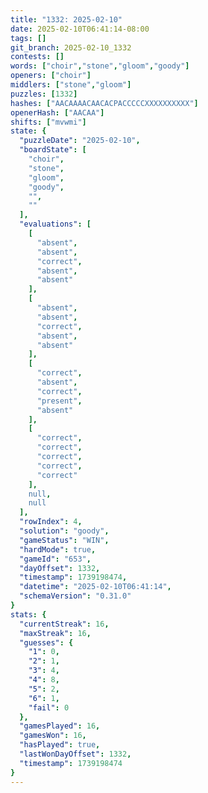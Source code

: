 ```yaml
---
title: "1332: 2025-02-10"
date: 2025-02-10T06:41:14-08:00
tags: []
git_branch: 2025-02-10_1332
contests: []
words: ["choir","stone","gloom","goody"]
openers: ["choir"]
middlers: ["stone","gloom"]
puzzles: [1332]
hashes: ["AACAAAACAACACPACCCCCXXXXXXXXXX"]
openerHash: ["AACAA"]
shifts: ["mvwmi"]
state: {
  "puzzleDate": "2025-02-10",
  "boardState": [
    "choir",
    "stone",
    "gloom",
    "goody",
    "",
    ""
  ],
  "evaluations": [
    [
      "absent",
      "absent",
      "correct",
      "absent",
      "absent"
    ],
    [
      "absent",
      "absent",
      "correct",
      "absent",
      "absent"
    ],
    [
      "correct",
      "absent",
      "correct",
      "present",
      "absent"
    ],
    [
      "correct",
      "correct",
      "correct",
      "correct",
      "correct"
    ],
    null,
    null
  ],
  "rowIndex": 4,
  "solution": "goody",
  "gameStatus": "WIN",
  "hardMode": true,
  "gameId": "653",
  "dayOffset": 1332,
  "timestamp": 1739198474,
  "datetime": "2025-02-10T06:41:14",
  "schemaVersion": "0.31.0"
}
stats: {
  "currentStreak": 16,
  "maxStreak": 16,
  "guesses": {
    "1": 0,
    "2": 1,
    "3": 4,
    "4": 8,
    "5": 2,
    "6": 1,
    "fail": 0
  },
  "gamesPlayed": 16,
  "gamesWon": 16,
  "hasPlayed": true,
  "lastWonDayOffset": 1332,
  "timestamp": 1739198474
}
---
```

<!-- more -->
